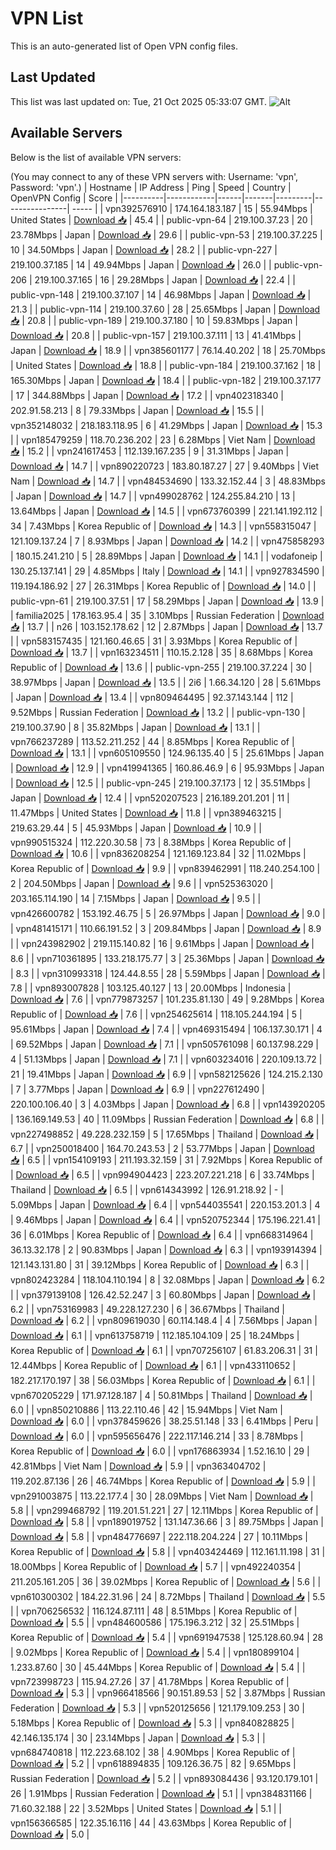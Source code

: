 # VPN List

This is an auto-generated list of Open VPN config files.

## Last Updated

This list was last updated on: Tue, 21 Oct 2025 05:33:07 GMT.
![Alt](https://repobeats.axiom.co/api/embed/186b98318ef1479477931607c1ad7d823f12451f.svg "Repobeats analytics image")

## Available Servers

Below is the list of available VPN servers:

(You may connect to any of these VPN servers with: Username: 'vpn', Password: 'vpn'.)
| Hostname | IP Address | Ping | Speed | Country | OpenVPN Config | Score |
|----------|------------|------|-------|---------|----------------| ----- |
| vpn392576910 | 174.164.183.187 | 15 | 55.94Mbps | United States | [Download 📥](./configs/server_0_US.ovpn) | 45.4 |
| public-vpn-64 | 219.100.37.23 | 20 | 23.78Mbps | Japan | [Download 📥](./configs/server_1_JP.ovpn) | 29.6 |
| public-vpn-53 | 219.100.37.225 | 10 | 34.50Mbps | Japan | [Download 📥](./configs/server_2_JP.ovpn) | 28.2 |
| public-vpn-227 | 219.100.37.185 | 14 | 49.94Mbps | Japan | [Download 📥](./configs/server_3_JP.ovpn) | 26.0 |
| public-vpn-206 | 219.100.37.165 | 16 | 29.28Mbps | Japan | [Download 📥](./configs/server_4_JP.ovpn) | 22.4 |
| public-vpn-148 | 219.100.37.107 | 14 | 46.98Mbps | Japan | [Download 📥](./configs/server_5_JP.ovpn) | 21.3 |
| public-vpn-114 | 219.100.37.60 | 28 | 25.65Mbps | Japan | [Download 📥](./configs/server_6_JP.ovpn) | 20.8 |
| public-vpn-189 | 219.100.37.180 | 10 | 59.83Mbps | Japan | [Download 📥](./configs/server_7_JP.ovpn) | 20.8 |
| public-vpn-157 | 219.100.37.111 | 13 | 41.41Mbps | Japan | [Download 📥](./configs/server_8_JP.ovpn) | 18.9 |
| vpn385601177 | 76.14.40.202 | 18 | 25.70Mbps | United States | [Download 📥](./configs/server_9_US.ovpn) | 18.8 |
| public-vpn-184 | 219.100.37.162 | 18 | 165.30Mbps | Japan | [Download 📥](./configs/server_10_JP.ovpn) | 18.4 |
| public-vpn-182 | 219.100.37.177 | 17 | 344.88Mbps | Japan | [Download 📥](./configs/server_11_JP.ovpn) | 17.2 |
| vpn402318340 | 202.91.58.213 | 8 | 79.33Mbps | Japan | [Download 📥](./configs/server_12_JP.ovpn) | 15.5 |
| vpn352148032 | 218.183.118.95 | 6 | 41.29Mbps | Japan | [Download 📥](./configs/server_13_JP.ovpn) | 15.3 |
| vpn185479259 | 118.70.236.202 | 23 | 6.28Mbps | Viet Nam | [Download 📥](./configs/server_14_VN.ovpn) | 15.2 |
| vpn241617453 | 112.139.167.235 | 9 | 31.31Mbps | Japan | [Download 📥](./configs/server_15_JP.ovpn) | 14.7 |
| vpn890220723 | 183.80.187.27 | 27 | 9.40Mbps | Viet Nam | [Download 📥](./configs/server_16_VN.ovpn) | 14.7 |
| vpn484534690 | 133.32.152.44 | 3 | 48.83Mbps | Japan | [Download 📥](./configs/server_17_JP.ovpn) | 14.7 |
| vpn499028762 | 124.255.84.210 | 13 | 13.64Mbps | Japan | [Download 📥](./configs/server_18_JP.ovpn) | 14.5 |
| vpn673760399 | 221.141.192.112 | 34 | 7.43Mbps | Korea Republic of | [Download 📥](./configs/server_19_KR.ovpn) | 14.3 |
| vpn558315047 | 121.109.137.24 | 7 | 8.93Mbps | Japan | [Download 📥](./configs/server_20_JP.ovpn) | 14.2 |
| vpn475858293 | 180.15.241.210 | 5 | 28.89Mbps | Japan | [Download 📥](./configs/server_21_JP.ovpn) | 14.1 |
| vodafoneip | 130.25.137.141 | 29 | 4.85Mbps | Italy | [Download 📥](./configs/server_22_IT.ovpn) | 14.1 |
| vpn927834590 | 119.194.186.92 | 27 | 26.31Mbps | Korea Republic of | [Download 📥](./configs/server_23_KR.ovpn) | 14.0 |
| public-vpn-61 | 219.100.37.51 | 17 | 58.29Mbps | Japan | [Download 📥](./configs/server_24_JP.ovpn) | 13.9 |
| familia2025 | 178.163.95.4 | 35 | 3.10Mbps | Russian Federation | [Download 📥](./configs/server_25_RU.ovpn) | 13.7 |
| n26 | 103.152.178.62 | 12 | 2.87Mbps | Japan | [Download 📥](./configs/server_26_JP.ovpn) | 13.7 |
| vpn583157435 | 121.160.46.65 | 31 | 3.93Mbps | Korea Republic of | [Download 📥](./configs/server_27_KR.ovpn) | 13.7 |
| vpn163234511 | 110.15.2.128 | 35 | 8.68Mbps | Korea Republic of | [Download 📥](./configs/server_28_KR.ovpn) | 13.6 |
| public-vpn-255 | 219.100.37.224 | 30 | 38.97Mbps | Japan | [Download 📥](./configs/server_29_JP.ovpn) | 13.5 |
| 2i6 | 1.66.34.120 | 28 | 5.61Mbps | Japan | [Download 📥](./configs/server_30_JP.ovpn) | 13.4 |
| vpn809464495 | 92.37.143.144 | 112 | 9.52Mbps | Russian Federation | [Download 📥](./configs/server_31_RU.ovpn) | 13.2 |
| public-vpn-130 | 219.100.37.90 | 8 | 35.82Mbps | Japan | [Download 📥](./configs/server_32_JP.ovpn) | 13.1 |
| vpn766237289 | 113.52.211.252 | 44 | 8.85Mbps | Korea Republic of | [Download 📥](./configs/server_33_KR.ovpn) | 13.1 |
| vpn605109550 | 124.96.135.40 | 5 | 25.61Mbps | Japan | [Download 📥](./configs/server_34_JP.ovpn) | 12.9 |
| vpn419941365 | 160.86.46.9 | 6 | 95.93Mbps | Japan | [Download 📥](./configs/server_35_JP.ovpn) | 12.5 |
| public-vpn-245 | 219.100.37.173 | 12 | 35.51Mbps | Japan | [Download 📥](./configs/server_36_JP.ovpn) | 12.4 |
| vpn520207523 | 216.189.201.201 | 11 | 11.47Mbps | United States | [Download 📥](./configs/server_37_US.ovpn) | 11.8 |
| vpn389463215 | 219.63.29.44 | 5 | 45.93Mbps | Japan | [Download 📥](./configs/server_38_JP.ovpn) | 10.9 |
| vpn990515324 | 112.220.30.58 | 73 | 8.38Mbps | Korea Republic of | [Download 📥](./configs/server_39_KR.ovpn) | 10.6 |
| vpn836208254 | 121.169.123.84 | 32 | 11.02Mbps | Korea Republic of | [Download 📥](./configs/server_40_KR.ovpn) | 9.9 |
| vpn839462991 | 118.240.254.100 | 2 | 204.50Mbps | Japan | [Download 📥](./configs/server_41_JP.ovpn) | 9.6 |
| vpn525363020 | 203.165.114.190 | 14 | 7.15Mbps | Japan | [Download 📥](./configs/server_42_JP.ovpn) | 9.5 |
| vpn426600782 | 153.192.46.75 | 5 | 26.97Mbps | Japan | [Download 📥](./configs/server_43_JP.ovpn) | 9.0 |
| vpn481415171 | 110.66.191.52 | 3 | 209.84Mbps | Japan | [Download 📥](./configs/server_44_JP.ovpn) | 8.9 |
| vpn243982902 | 219.115.140.82 | 16 | 9.61Mbps | Japan | [Download 📥](./configs/server_45_JP.ovpn) | 8.6 |
| vpn710361895 | 133.218.175.77 | 3 | 25.36Mbps | Japan | [Download 📥](./configs/server_46_JP.ovpn) | 8.3 |
| vpn310993318 | 124.44.8.55 | 28 | 5.59Mbps | Japan | [Download 📥](./configs/server_47_JP.ovpn) | 7.8 |
| vpn893007828 | 103.125.40.127 | 13 | 20.00Mbps | Indonesia | [Download 📥](./configs/server_48_ID.ovpn) | 7.6 |
| vpn779873257 | 101.235.81.130 | 49 | 9.28Mbps | Korea Republic of | [Download 📥](./configs/server_49_KR.ovpn) | 7.6 |
| vpn254625614 | 118.105.244.194 | 5 | 95.61Mbps | Japan | [Download 📥](./configs/server_50_JP.ovpn) | 7.4 |
| vpn469315494 | 106.137.30.171 | 4 | 69.52Mbps | Japan | [Download 📥](./configs/server_51_JP.ovpn) | 7.1 |
| vpn505761098 | 60.137.98.229 | 4 | 51.13Mbps | Japan | [Download 📥](./configs/server_52_JP.ovpn) | 7.1 |
| vpn603234016 | 220.109.13.72 | 21 | 19.41Mbps | Japan | [Download 📥](./configs/server_53_JP.ovpn) | 6.9 |
| vpn582125626 | 124.215.2.130 | 7 | 3.77Mbps | Japan | [Download 📥](./configs/server_54_JP.ovpn) | 6.9 |
| vpn227612490 | 220.100.106.40 | 3 | 4.03Mbps | Japan | [Download 📥](./configs/server_55_JP.ovpn) | 6.8 |
| vpn143920205 | 136.169.149.53 | 40 | 11.09Mbps | Russian Federation | [Download 📥](./configs/server_56_RU.ovpn) | 6.8 |
| vpn227498852 | 49.228.232.159 | 5 | 17.65Mbps | Thailand | [Download 📥](./configs/server_57_TH.ovpn) | 6.7 |
| vpn250018400 | 164.70.243.53 | 2 | 53.77Mbps | Japan | [Download 📥](./configs/server_58_JP.ovpn) | 6.5 |
| vpn154109193 | 211.193.32.159 | 31 | 7.92Mbps | Korea Republic of | [Download 📥](./configs/server_59_KR.ovpn) | 6.5 |
| vpn994904423 | 223.207.221.218 | 6 | 33.74Mbps | Thailand | [Download 📥](./configs/server_60_TH.ovpn) | 6.5 |
| vpn614343992 | 126.91.218.92 | - | 5.09Mbps | Japan | [Download 📥](./configs/server_61_JP.ovpn) | 6.4 |
| vpn544035541 | 220.153.201.3 | 4 | 9.46Mbps | Japan | [Download 📥](./configs/server_62_JP.ovpn) | 6.4 |
| vpn520752344 | 175.196.221.41 | 36 | 6.01Mbps | Korea Republic of | [Download 📥](./configs/server_63_KR.ovpn) | 6.4 |
| vpn668314964 | 36.13.32.178 | 2 | 90.83Mbps | Japan | [Download 📥](./configs/server_64_JP.ovpn) | 6.3 |
| vpn193914394 | 121.143.131.80 | 31 | 39.12Mbps | Korea Republic of | [Download 📥](./configs/server_65_KR.ovpn) | 6.3 |
| vpn802423284 | 118.104.110.194 | 8 | 32.08Mbps | Japan | [Download 📥](./configs/server_66_JP.ovpn) | 6.2 |
| vpn379139108 | 126.42.52.247 | 3 | 60.80Mbps | Japan | [Download 📥](./configs/server_67_JP.ovpn) | 6.2 |
| vpn753169983 | 49.228.127.230 | 6 | 36.67Mbps | Thailand | [Download 📥](./configs/server_68_TH.ovpn) | 6.2 |
| vpn809619030 | 60.114.148.4 | 4 | 7.56Mbps | Japan | [Download 📥](./configs/server_69_JP.ovpn) | 6.1 |
| vpn613758719 | 112.185.104.109 | 25 | 18.24Mbps | Korea Republic of | [Download 📥](./configs/server_70_KR.ovpn) | 6.1 |
| vpn707256107 | 61.83.206.31 | 31 | 12.44Mbps | Korea Republic of | [Download 📥](./configs/server_71_KR.ovpn) | 6.1 |
| vpn433110652 | 182.217.170.197 | 38 | 56.03Mbps | Korea Republic of | [Download 📥](./configs/server_72_KR.ovpn) | 6.1 |
| vpn670205229 | 171.97.128.187 | 4 | 50.81Mbps | Thailand | [Download 📥](./configs/server_73_TH.ovpn) | 6.0 |
| vpn850210886 | 113.22.110.46 | 42 | 15.94Mbps | Viet Nam | [Download 📥](./configs/server_74_VN.ovpn) | 6.0 |
| vpn378459626 | 38.25.51.148 | 33 | 6.41Mbps | Peru | [Download 📥](./configs/server_75_PE.ovpn) | 6.0 |
| vpn595656476 | 222.117.146.214 | 33 | 8.78Mbps | Korea Republic of | [Download 📥](./configs/server_76_KR.ovpn) | 6.0 |
| vpn176863934 | 1.52.16.10 | 29 | 42.81Mbps | Viet Nam | [Download 📥](./configs/server_77_VN.ovpn) | 5.9 |
| vpn363404702 | 119.202.87.136 | 26 | 46.74Mbps | Korea Republic of | [Download 📥](./configs/server_78_KR.ovpn) | 5.9 |
| vpn291003875 | 113.22.177.4 | 30 | 28.09Mbps | Viet Nam | [Download 📥](./configs/server_79_VN.ovpn) | 5.8 |
| vpn299468792 | 119.201.51.221 | 27 | 12.11Mbps | Korea Republic of | [Download 📥](./configs/server_80_KR.ovpn) | 5.8 |
| vpn189019752 | 131.147.36.66 | 3 | 89.75Mbps | Japan | [Download 📥](./configs/server_81_JP.ovpn) | 5.8 |
| vpn484776697 | 222.118.204.224 | 27 | 10.11Mbps | Korea Republic of | [Download 📥](./configs/server_82_KR.ovpn) | 5.8 |
| vpn403424469 | 112.161.11.198 | 31 | 18.00Mbps | Korea Republic of | [Download 📥](./configs/server_83_KR.ovpn) | 5.7 |
| vpn492240354 | 211.205.161.205 | 36 | 39.02Mbps | Korea Republic of | [Download 📥](./configs/server_84_KR.ovpn) | 5.6 |
| vpn610300302 | 184.22.31.96 | 24 | 8.72Mbps | Thailand | [Download 📥](./configs/server_85_TH.ovpn) | 5.5 |
| vpn706256532 | 116.124.87.111 | 48 | 8.51Mbps | Korea Republic of | [Download 📥](./configs/server_86_KR.ovpn) | 5.5 |
| vpn484600586 | 175.196.3.212 | 32 | 25.51Mbps | Korea Republic of | [Download 📥](./configs/server_87_KR.ovpn) | 5.4 |
| vpn691947538 | 125.128.60.94 | 28 | 9.02Mbps | Korea Republic of | [Download 📥](./configs/server_88_KR.ovpn) | 5.4 |
| vpn180899104 | 1.233.87.60 | 30 | 45.44Mbps | Korea Republic of | [Download 📥](./configs/server_89_KR.ovpn) | 5.4 |
| vpn723998723 | 115.94.27.26 | 37 | 41.78Mbps | Korea Republic of | [Download 📥](./configs/server_90_KR.ovpn) | 5.3 |
| vpn966418566 | 90.151.89.53 | 52 | 3.87Mbps | Russian Federation | [Download 📥](./configs/server_91_RU.ovpn) | 5.3 |
| vpn520125656 | 121.179.109.253 | 30 | 5.18Mbps | Korea Republic of | [Download 📥](./configs/server_92_KR.ovpn) | 5.3 |
| vpn840828825 | 42.146.135.174 | 30 | 23.14Mbps | Japan | [Download 📥](./configs/server_93_JP.ovpn) | 5.3 |
| vpn684740818 | 112.223.68.102 | 38 | 4.90Mbps | Korea Republic of | [Download 📥](./configs/server_94_KR.ovpn) | 5.2 |
| vpn618894835 | 109.126.36.75 | 82 | 9.65Mbps | Russian Federation | [Download 📥](./configs/server_95_RU.ovpn) | 5.2 |
| vpn893084436 | 93.120.179.101 | 26 | 1.91Mbps | Russian Federation | [Download 📥](./configs/server_96_RU.ovpn) | 5.1 |
| vpn384831166 | 71.60.32.188 | 22 | 3.52Mbps | United States | [Download 📥](./configs/server_97_US.ovpn) | 5.1 |
| vpn156366585 | 122.35.16.116 | 44 | 43.63Mbps | Korea Republic of | [Download 📥](./configs/server_98_KR.ovpn) | 5.0 |

